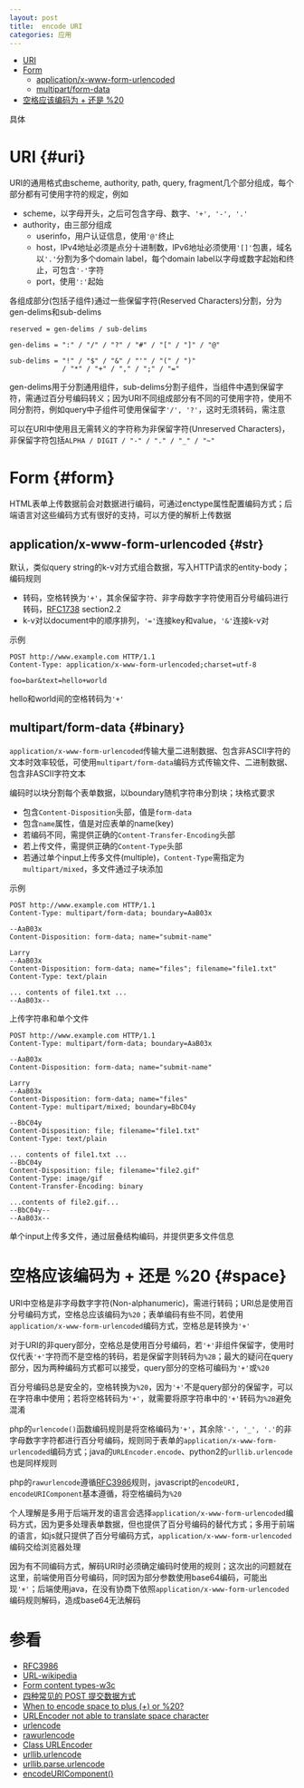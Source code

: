 ```yaml
---
layout: post
title:  encode URI
categories: 应用
---
```


<ul>
  <li><a href="#uri" data-trigger="manu">URI</a></li>
  <li><a href="#form" data-trigger="manu">Form</a>
    <ul>
      <li><a href="#str" data-trigger="manu">application/x-www-form-urlencoded</a></li>
      <li><a href="#binary" data-trigger="manu">multipart/form-data</a></li>
    </ul>
  </li>
  <li><a href="#space" data-trigger="manu">空格应该编码为 + 还是 %20</a></li>
</ul>

具体

# URI {#uri}
URI的通用格式由scheme, authority, path, query, fragment几个部分组成，每个部分都有可使用字符的规定，例如

+ scheme，以字母开头，之后可包含字母、数字、`'+', '-', '.'`
+ authority，由三部分组成
  + userinfo，用户认证信息，使用`'@'`终止
  + host，IPv4地址必须是点分十进制数，IPv6地址必须使用`'[]'`包裹，域名以`'.'`分割为多个domain label，每个domain label以字母或数字起始和终止，可包含`'-'`字符
  + port，使用`':'`起始

各组成部分(包括子组件)通过一些保留字符(Reserved Characters)分割，分为gen-delims和sub-delims

~~~
reserved = gen-delims / sub-delims

gen-delims = ":" / "/" / "?" / "#" / "[" / "]" / "@"

sub-delims = "!" / "$" / "&" / "'" / "(" / ")"
             / "*" / "+" / "," / ";" / "="
~~~
gen-delims用于分割通用组件，sub-delims分割子组件，当组件中遇到保留字符，需通过百分号编码转义；因为URI不同组成部分有不同的可使用字符，使用不同分割符，例如query中子组件可使用保留字`'/', '?'`，这时无须转码，需注意

可以在URI中使用且无需转义的字符称为非保留字符(Unreserved Characters)，非保留字符包括`ALPHA / DIGIT / "-" / "." / "_" / "~"`

# Form {#form}
HTML表单上传数据前会对数据进行编码，可通过enctype属性配置编码方式；后端语言对这些编码方式有很好的支持，可以方便的解析上传数据

## application/x-www-form-urlencoded {#str}
默认，类似query string的k-v对方式组合数据，写入HTTP请求的entity-body；编码规则

+ 转码，空格转换为`'+'`，其余保留字符、非字母数字字符使用百分号编码进行转码，[RFC1738][rfc1738] section2.2
+ k-v对以document中的顺序排列，`'='`连接key和value，`'&'`连接k-v对

示例

~~~
POST http://www.example.com HTTP/1.1
Content-Type: application/x-www-form-urlencoded;charset=utf-8

foo=bar&text=hello+world
~~~
hello和world间的空格转码为`'+'`

## multipart/form-data {#binary}
`application/x-www-form-urlencoded`传输大量二进制数据、包含非ASCII字符的文本时效率较低，可使用`multipart/form-data`编码方式传输文件、二进制数据、包含非ASCII字符文本

编码时以块分割每个表单数据，以boundary随机字符串分割块；块格式要求

+ 包含`Content-Disposition`头部，值是`form-data`
+ 包含`name`属性，值是对应表单的name(key)
+ 若编码不同，需提供正确的`Content-Transfer-Encoding`头部
+ 若上传文件，需提供正确的`Content-Type`头部
+ 若通过单个input上传多文件(multiple)，`Content-Type`需指定为`multipart/mixed`，多文件通过子块添加

示例

~~~
POST http://www.example.com HTTP/1.1
Content-Type: multipart/form-data; boundary=AaB03x

--AaB03x
Content-Disposition: form-data; name="submit-name"

Larry
--AaB03x
Content-Disposition: form-data; name="files"; filename="file1.txt"
Content-Type: text/plain

... contents of file1.txt ...
--AaB03x--
~~~
上传字符串和单个文件

~~~
POST http://www.example.com HTTP/1.1
Content-Type: multipart/form-data; boundary=AaB03x

--AaB03x
Content-Disposition: form-data; name="submit-name"

Larry
--AaB03x
Content-Disposition: form-data; name="files"
Content-Type: multipart/mixed; boundary=BbC04y

--BbC04y
Content-Disposition: file; filename="file1.txt"
Content-Type: text/plain

... contents of file1.txt ...
--BbC04y
Content-Disposition: file; filename="file2.gif"
Content-Type: image/gif
Content-Transfer-Encoding: binary

...contents of file2.gif...
--BbC04y--
--AaB03x--
~~~
单个input上传多文件，通过层叠结构编码，并提供更多文件信息

# 空格应该编码为 + 还是 %20 {#space}
URI中空格是非字母数字字符(Non-alphanumeric)，需进行转码；URI总是使用百分号编码方式，空格总应该编码为`%20`；表单编码有些不同，若使用`application/x-www-form-urlencoded`编码方式，空格总是转换为`'+'`

对于URI的非query部分，空格总是使用百分号编码，若`'+'`非组件保留字，使用时仅代表`'+'`字符而不是空格的转码，若是保留字则转码为`%2B`；最大的疑问在query部分，因为两种编码方式都可以接受，query部分的空格可编码为`'+'`或`%20`

百分号编码总是安全的，空格转换为`%20`，因为`'+'`不是query部分的保留字，可以在字符串中使用；若将空格转码为`'+'`，就需要将原字符串中的`'+'`转码为`%2B`避免混淆

php的`urlencode()`函数编码规则是将空格编码为`'+'`，其余除`'-', '_', '.'`的非字母数字字符都进行百分号编码，规则同于表单的`application/x-www-form-urlencoded`编码方式；java的`URLEncoder.encode`、python2的`urllib.urlencode`也是同样规则

php的`rawurlencode`遵循[RFC3986][rfc3986]规则，javascript的`encodeURI, encodeURIComponent`基本遵循，将空格编码为`%20`

个人理解是多用于后端开发的语言会选择`application/x-www-form-urlencoded`编码方式，因为更多处理表单数据，但也提供了百分号编码的替代方式；多用于前端的语言，如js就只提供了百分号编码方式，`application/x-www-form-urlencoded`编码交给浏览器处理

因为有不同编码方式，解码URI时必须确定编码时使用的规则；这次出的问题就在这里，前端使用百分号编码，同时因为部分参数使用base64编码，可能出现`'+'`；后端使用java，在没有协商下依照`application/x-www-form-urlencoded`编码规则解码，造成base64无法解码


# 参看
+ [RFC3986](http://www.ietf.org/rfc/rfc3986.txt "RFC3986")
+ [URL-wikipedia](https://en.wikipedia.org/wiki/URL "URL")
+ [Form content types-w3c](https://www.w3.org/TR/html4/interact/forms.html#h-17.13.4 "Form content types")
+ [四种常见的 POST 提交数据方式](https://imququ.com/post/four-ways-to-post-data-in-http.html "四种常见的 POST 提交数据方式")
+ [When to encode space to plus (+) or %20?](http://stackoverflow.com/questions/2678551/when-to-encode-space-to-plus-or-20 "When to encode space to plus (+) or %20?")
+ [URLEncoder not able to translate space character](http://stackoverflow.com/questions/4737841/urlencoder-not-able-to-translate-space-character "URLEncoder not able to translate space character")
+ [urlencode](http://php.net/manual/zh/function.urlencode.php "urlencode")
+ [rawurlencode](http://php.net/manual/zh/function.rawurlencode.php "rawurlencode")
+ [Class URLEncoder](https://docs.oracle.com/javase/7/docs/api/java/net/URLEncoder.html "Class URLEncoder")
+ [urllib.urlencode](https://docs.python.org/2/library/urllib.html#urllib.urlencode "urllib.urlencode")
+ [urllib.parse.urlencode](https://docs.python.org/3/library/urllib.parse.html#urllib.parse.urlencode "urllib.parse.urlencode")
+ [encodeURIComponent()](https://developer.mozilla.org/en-US/docs/Web/JavaScript/Reference/Global_Objects/encodeURIComponent "encodeURIComponent()")

[rfc3986]:http://www.ietf.org/rfc/rfc3986.txt "RFC3986"
[rfc1738]:https://www.ietf.org/rfc/rfc1738.txt "RFC1738"
